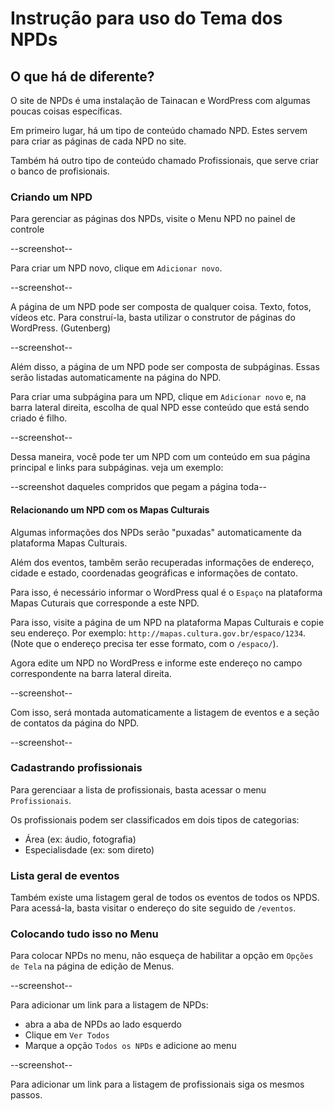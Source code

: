 # Instrução para uso do Tema dos NPDs

## O que há de diferente?

O site de NPDs é uma instalação de Tainacan e WordPress com algumas poucas coisas específicas.

Em primeiro lugar, há um tipo de conteúdo chamado NPD. Estes servem para criar as páginas de cada NPD no site.

Também há outro tipo de conteúdo chamado Profissionais, que serve criar o banco de profisionais.

### Criando um NPD

Para gerenciar as páginas dos NPDs, visite o Menu NPD no painel de controle

--screenshot--

Para criar um NPD novo, clique em `Adicionar novo`.

--screenshot--

A página de um NPD pode ser composta de qualquer coisa. Texto, fotos, vídeos etc. Para construí-la, basta utilizar o construtor de páginas do WordPress. (Gutenberg)

--screenshot--

Além disso, a página de um NPD pode ser composta de subpáginas. Essas serão listadas automaticamente na página do NPD.

Para criar uma subpágina para um NPD, clique em `Adicionar novo` e, na barra lateral direita, escolha de qual NPD esse conteúdo que está sendo criado é filho.

--screenshot--

Dessa maneira, você pode ter um NPD com um conteúdo em sua página principal e links para subpáginas. veja um exemplo:

--screenshot daqueles compridos que pegam a página toda--

#### Relacionando um NPD com os Mapas Culturais

Algumas informações dos NPDs serão "puxadas" automaticamente da plataforma Mapas Culturais.

Além dos eventos, tambẽm serão recuperadas informações de endereço, cidade e estado, coordenadas geográficas e informações de contato.

Para isso, é necessário informar o WordPress qual é o `Espaço` na plataforma Mapas Cuturais que corresponde a este NPD.

Para isso, visite a página de um NPD na plataforma Mapas Culturais e copie seu endereço. Por exemplo: `http://mapas.cultura.gov.br/espaco/1234`. (Note que o endereço precisa ter esse formato, com o `/espaco/`).

Agora edite um NPD no WordPress e informe este endereço no campo correspondente na barra lateral direita.

--screenshot--

Com isso, será montada automaticamente a listagem de eventos e a seção de contatos da página do NPD.

--screenshot--


### Cadastrando profissionais

Para gerenciaar a lista de profissionais, basta acessar o menu `Profissionais`.

Os profissionais podem ser classificados em dois tipos de categorias:
* Área (ex: áudio, fotografia)
* Especialisdade (ex: som direto)


### Lista geral de eventos 

Também existe uma listagem geral de todos os eventos de todos os NPDS. Para acessá-la, basta visitar o endereço do site seguido de `/eventos`.

### Colocando tudo isso no Menu

Para colocar NPDs no menu, não esqueça de habilitar a opção em `Opções de Tela` na página de edição de Menus.

--screenshot--

Para adicionar um link para a listagem de NPDs:
* abra a aba de NPDs ao lado esquerdo
* Clique em `Ver Todos` 
* Marque a opção `Todos os NPDs` e adicione ao menu

--screenshot--

Para adicionar um link para a listagem de profissionais siga os mesmos passos.

